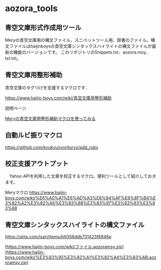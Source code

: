 # aozora_tools

青空文庫形式作成用ツール
--------

Meryの青空文庫用の構文ファイル、スニペットツール用、辞書のファイル。構文ファイルはhaijinboysの青空文庫シンタックスハイライトの構文ファイルが最新の機能のバージョンです。
このリポジトリのSnippets.txt、aozora.msy、txt.txt。


青空文庫用整形補助
---------

青空文庫のタグつけを支援するマクロです．

[https://www.haijin-boys.com/wiki/青空文庫用整形補助 ](https://www.haijin-boys.com/wiki/%E9%9D%92%E7%A9%BA%E6%96%87%E5%BA%AB%E7%94%A8%E6%95%B4%E5%BD%A2%E8%A3%9C%E5%8A%A9)


説明ページ

[Meryの青空文庫用整形補助マクロを使ってみる](https://99nyorituryo.hatenablog.com/entry/2013/10/28/231520)


自動ルビ振りマクロ
---------
https://github.com/kyukyunyorituryo/add_ruby


校正支援アウトプット
---------
　Yahoo APIを利用した文章を校正するマクロ。便利ツールとして紹介しておきます。
 
 Meryマクロ
https://www.haijin-boys.com/wiki/%E6%A0%A1%E6%AD%A3%E6%94%AF%E6%8F%B4%E3%82%A2%E3%82%A6%E3%83%88%E3%83%97%E3%83%83%E3%83%88

青空文庫シンタックスハイライトの構文ファイル
----------------------

https://qiita.com/isari/items/b9356ddb731423f6846e


[https://www.haijin-boys.com/wiki/ファイル:aozoramsy.zip](https://www.haijin-boys.com/wiki/%E3%83%95%E3%82%A1%E3%82%A4%E3%83%AB:aozoramsy.zip)
